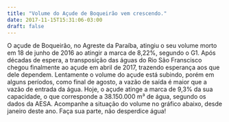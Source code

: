 ```yaml
---
title: "Volume do Açude de Boqueirão vem crescendo."
date: 2017-11-15T15:31:06-03:00
draft: false
---
```

<div id="text" width=300></div>
O açude de Boqueirão, no Agreste da Paraíba, atingiu o seu volume morto em 18 de junho de 2016 ao atingir a marca de 8,22%, segundo o G1.
Após décadas de espera, a transposição das águas do Rio São Franscisco chegou finalmente ao açude em abril de 2017, trazendo esperança aos que dele dependem.
Lentamente o volume do açude está subindo, porém em alguns períodos, como final de agosto, a vazão de saída é maior que a vazão de entrada da água.
Hoje, o açude atinge a marca de 9,3% da sua capacidade, o que corresponde a 38.150.000 m³ de água, segundo os dados da AESA.
Acompanhe a situação do volume no gráfico abaixo, desde janeiro deste ano.
Faça sua parte, não desperdice água!

<div id="vis" width=300></div>

<script src="https://cdnjs.cloudflare.com/ajax/libs/vega/3.0.7/vega.js"></script>
<script src="https://cdnjs.cloudflare.com/ajax/libs/vega-lite/2.0.1/vega-lite.js"></script>
<script src="https://cdnjs.cloudflare.com/ajax/libs/vega-embed/3.0.0-rc7/vega-embed.js"></script>

<script>
    const spec = {
  "$schema": "https://vega.github.io/schema/vega/v3.0.json",
  "autosize": "pad",
  "padding": 5,
  "width": 900,
  "height": 450,
  "title": {"text": "Situação do Açude de Boqueirão em 2017"},
  "style": "cell",
  "data": [
    {
      "name": "source_0",
      "url": "https://api.insa.gov.br/reservatorios/12172/monitoramento",
      "format": {
        "type": "json",
        "property": "volumes",
        "parse": {
          "DataInformacao": "utc:'%d/%m/%Y'",
          "VolumePercentual": "number"
        }
      },
      "transform": [
        {
          "type": "filter",
          "expr": "inrange(time(datetime(year(datum[\"DataInformacao\"]), 0, 1, 0, 0, 0, 0)), [time(datetime(2017, 0, 1, 0, 0, 0, 0)), time(datetime(2017, 0, 1, 0, 0, 0, 0))])"
        },
        {
          "type": "filter",
          "expr": "inrange(time(datetime(0, month(datum[\"DataInformacao\"]), 1, 0, 0, 0, 0)), [time(datetime(0, 0, 1, 0, 0, 0, 0)), time(datetime(0, 10, 1, 0, 0, 0, 0))])"
        },
        {
          "type": "formula",
          "as": "yearmonthdate_DataInformacao",
          "expr": "datetime(year(datum[\"DataInformacao\"]), month(datum[\"DataInformacao\"]), date(datum[\"DataInformacao\"]), 0, 0, 0, 0)"
        },
        {
          "type": "impute",
          "field": "VolumePercentual",
          "groupby": ["DataInformacao"],
          "key": "yearmonthdate_DataInformacao",
          "method": "value",
          "value": 0
        },
        {
          "type": "stack",
          "groupby": ["yearmonthdate_DataInformacao"],
          "field": "VolumePercentual",
          "sort": {
            "field": ["DataInformacao"],
            "order": ["descending"]
          },
          "as": ["VolumePercentual_start","VolumePercentual_end"],
          "offset": "zero"
        },
        {
          "type": "filter",
          "expr": "datum[\"DataInformacao\"] !== null && !isNaN(datum[\"DataInformacao\"]) && datum[\"VolumePercentual\"] !== null && !isNaN(datum[\"VolumePercentual\"])"
        }
      ]
    }
  ],
  "marks": [
    {
      "name": "pathgroup",
      "type": "group",
      "from": {
        "facet": {
          "name": "faceted_path_main",
          "data": "source_0",
          "groupby": ["DataInformacao"]
        }
      },
      "encode": {
        "update": {
          "width": {"field": {"group": "width"}},
          "height": {"field": {"group": "height"}}
        }
      },
      "marks": [
        {
          "name": "marks",
          "type": "area",
          "style": ["area"],
          "sort": {
            "field": "datum[\"yearmonthdate_DataInformacao\"]",
            "order": "descending"
          },
          "from": {"data": "faceted_path_main"},
          "encode": {
            "update": {
              "interpolate": {"value": "monotone"},
              "orient": {"value": "vertical"},
              "x": {
                "scale": "x",
                "field": "yearmonthdate_DataInformacao"
              },
              "y": {"scale": "y","field": "VolumePercentual_end"},
              "y2": {
                "scale": "y",
                "field": "VolumePercentual_start"
              },
              "fill": {"scale": "color","field": "DataInformacao"}
            }
          }
        }
      ]
    }
  ],
  "scales": [
    {
      "name": "x",
      "type": "time",
      "domain": {
        "data": "source_0",
        "field": "yearmonthdate_DataInformacao"
      },
      "range": [0,{"signal": "width"}]
    },
    {
      "name": "y",
      "type": "linear",
      "domain": {
        "data": "source_0",
        "fields": ["VolumePercentual_start","VolumePercentual_end"],
        "sort": true
      },
      "range": [{"signal": "height"},0],
      "nice": true,
      "zero": true
    },
    {
      "name": "color",
      "type": "sequential",
      "domain": {"data": "source_0","field": "DataInformacao"},
      "range": "ramp",
      "nice": false,
      "zero": false
    }
  ],
  "axes": [
    {
      "title": "",
      "scale": "x",
      "orient": "bottom",
      "labelFlush": true,
      "labelOverlap": true,
      "tickCount": {"signal": "ceil(width/40)"},
      "zindex": 1,
      "encode": {
        "labels": {
          "update": {
            "text": {
              "signal": "timeFormat(datum.value, '%b %d, %Y')"
            }
          }
        }
      }
    },
    {
      "scale": "x",
      "orient": "bottom",
      "domain": false,
      "grid": true,
      "labels": false,
      "maxExtent": 0,
      "minExtent": 0,
      "tickCount": {"signal": "ceil(width/40)"},
      "ticks": false,
      "zindex": 0,
      "gridScale": "y"
    },
    {
      "title": "Volume (%)",
      "scale": "y",
      "orient": "left",
      "labelOverlap": true,
      "tickCount": {"signal": "ceil(height/40)"},
      "zindex": 1
    },
    {
      "scale": "y",
      "orient": "left",
      "domain": false,
      "grid": true,
      "labels": false,
      "maxExtent": 0,
      "minExtent": 0,
      "tickCount": {"signal": "ceil(height/40)"},
      "ticks": false,
      "zindex": 0,
      "gridScale": "x"
    }
  ],
  "legends": [
    {
      "fill": "color",
      "title": "DataInformacao",
      "encode": {
        "labels": {
          "update": {
            "text": {
              "signal": "timeFormat(datum.value, '%b %d, %Y')"
            }
          }
        }
      }
    }
  ],
  "config": {"axisY": {"minExtent": 30}}
};
  	vegaEmbed('#vis', spec).catch(console.warn);
</script>






